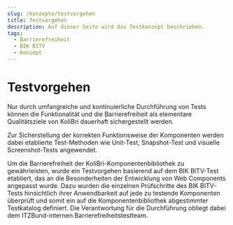 ```yaml
---
slug: /konzepte/testvorgehen
title: Testvorgehen
description: Auf dieser Seite wird das Testkonzept beschrieben.
tags:
  - Barrierefreiheit
  - BIK BITV
  - Konzept
---
```


# Testvorgehen

Nur durch umfangreiche und kontinuierliche Durchführung von Tests können die Funktionalität und die Barrierefreiheit als elementare Qualitätsziele von KoliBri dauerhaft sichergestellt werden.

Zur Sicherstellung der korrekten Funktionsweise der Komponenten werden dabei etablierte Test-Methoden wie Unit-Test, Snapshot-Test und visuelle Screenshot-Tests  angewendet.

Um die Barrierefreiheit der KoliBri-Komponentenbibliothek zu gewährleisten, wurde ein Testvorgehen basierend auf dem BIK BITV-Test etabliert, das an die Besonderheiten der Entwicklung von Web Components angepasst wurde. Dazu wurden die einzelnen Prüfschritte des BIK BITV-Tests hinsichtlich ihrer Anwendbarkeit auf jede zu testende Komponenten überprüft und somit ein auf die Komponentenbibliothek abgestimmter Testkatalog definiert. Die Verantwortung für die Durchführung obliegt dabei dem ITZBund-internen Barrierefreiheitstestteam.
